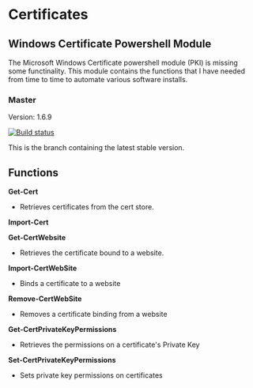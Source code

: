 # Certificates

## Windows Certificate Powershell Module

The Microsoft Windows Certificate powershell module (PKI) is missing some functinality.  This module contains the functions that I have needed from time to time to automate various software installs.

### Master

Version: 1.6.9

[![Build status](https://ci.appveyor.com/api/projects/status/0upkoy1odny5totn/branch/master?svg=true)](https://ci.appveyor.com/project/jeffbuenting/certificates/branch/master)

This is the branch containing the latest stable version.

## Functions

**Get-Cert**                              
  - Retrieves certificates from the cert store.
  
**Import-Cert**

**Get-CertWebsite**
  - Retrieves the certificate bound to a website.
  
**Import-CertWebSite**
  - Binds a certificate to a website
  
**Remove-CertWebSite**
  - Removes a certificate binding from a website
  
**Get-CertPrivateKeyPermissions**
  - Retrieves the permissions on a certificate's Private Key
  
**Set-CertPrivateKeyPermissions**
  - Sets private key permissions on certificates

